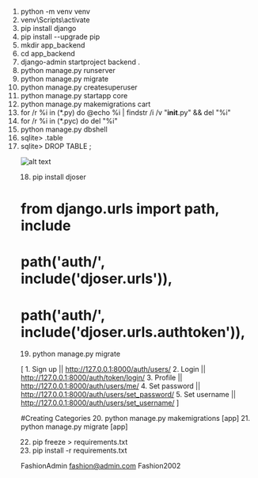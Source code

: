 1. python -m venv venv
2. venv\Scripts\activate
3. pip install django
4. pip install --upgrade pip
5. mkdir app_backend
6. cd app_backend
7. django-admin startproject backend .
8. python manage.py runserver
9. python manage.py migrate
10. python manage.py createsuperuser
11. python manage.py startapp core
12. python manage.py makemigrations cart
13. for /r %i in (*.py) do @echo %i | findstr /i /v "__init__.py" && del "%i"
14. for /r %i in (*.pyc) do del "%i"
15. python manage.py dbshell
16. sqlite> .table
17. sqlite> DROP TABLE <table>;

<!-- Go to backend >>> settings.py and add 'core' to the INSTALLED_APPS -->

![alt text](image.png)

18. pip install djoser

<!-- Add 'djoser', 'rest_framework', 'rest_framework.authtoken' to the INSTALLED_APPS in settings.py -->

<!-- Add the below code at the bottom of settings.py -->

<!--
REST_FRAMEWORK = {
    'DEFAULT_AUTHENTICATION_CLASSES': (
        'rest_framework.authentication.TokenAuthentication',
    )
}
-->

<!-- Go to backend >>> urls.py and import include -->

# from django.urls import path, include

<!-- Add the following code after [path('admin/', admin.site.urls),] in urls.py -->

#    path('auth/', include('djoser.urls')),
#    path('auth/', include('djoser.urls.authtoken')),

19. python manage.py migrate

[
    1. Sign up || http://127.0.0.1:8000/auth/users/
    2. Login || http://127.0.0.1:8000/auth/token/login/
    3. Profile || http://127.0.0.1:8000/auth/users/me/
    4. Set password || http://127.0.0.1:8000/auth/users/set_password/
    5. Set username || http://127.0.0.1:8000/auth/users/set_username/
]

#Creating Categories
20. python manage.py makemigrations [app]
21. python manage.py migrate [app]

22. pip freeze > requirements.txt
23. pip install -r requirements.txt

FashionAdmin
fashion@admin.com
Fashion2002
